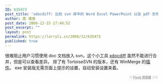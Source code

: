 ```yaml
---
ID: 635473
post_title: 'xdocdiff: 比较 svn 库中的 Word Excel PowerPoint 以及 pdf 文件差异'
author: 南 靖男
post_date: 2008-12-15 17:40:52
post_excerpt: ""
layout: post
permalink: https://larryli.cn/2008/12/635473
published: true
---
```

很难阻止用户习惯使用 doc 文档放入 svn，这个小工具 <a href="http://freemind.s57.xrea.com/xdocdiff/e/index.html">xdocdiff</a> 虽然不能进行合并，但是可以查看差异。
除了有 TortoiseSVN 的版本，还有 WinMerge 的<a href="http://freemind.s57.xrea.com/xdocdiffPlugin/en/index.html">插件</a>。
exe 安装版无需页面上提示的设置，自动安装设置来着。

   <div class="flockcredit" style="text-align: right; color: #CCC; font-size: x-small;">用 <a href="http://www.flock.com/blogged-with-flock" style="color: #999; font-weight: bold;" target="_new" title="Flock Browser">Flock 浏览器</a> 创建</div>